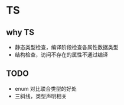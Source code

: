 # TS

## why TS

* 静态类型检查，编译阶段检查各属性数据类型
* 结构检查，访问不存在的属性不通过编译

## TODO

* enum 对比联合类型的好处
* 三斜线，类型声明相关
